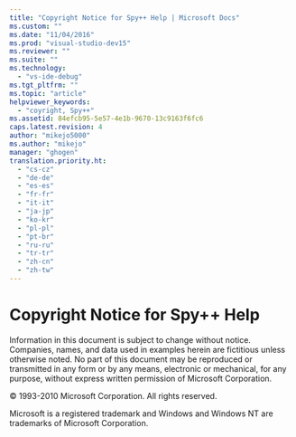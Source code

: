 ```yaml
---
title: "Copyright Notice for Spy++ Help | Microsoft Docs"
ms.custom: ""
ms.date: "11/04/2016"
ms.prod: "visual-studio-dev15"
ms.reviewer: ""
ms.suite: ""
ms.technology: 
  - "vs-ide-debug"
ms.tgt_pltfrm: ""
ms.topic: "article"
helpviewer_keywords: 
  - "coyright, Spy++"
ms.assetid: 84efcb95-5e57-4e1b-9670-13c9163f6fc6
caps.latest.revision: 4
author: "mikejo5000"
ms.author: "mikejo"
manager: "ghogen"
translation.priority.ht: 
  - "cs-cz"
  - "de-de"
  - "es-es"
  - "fr-fr"
  - "it-it"
  - "ja-jp"
  - "ko-kr"
  - "pl-pl"
  - "pt-br"
  - "ru-ru"
  - "tr-tr"
  - "zh-cn"
  - "zh-tw"
---
```

# Copyright Notice for Spy++ Help
Information in this document is subject to change without notice. Companies, names, and data used in examples herein are fictitious unless otherwise noted. No part of this document may be reproduced or transmitted in any form or by any means, electronic or mechanical, for any purpose, without express written permission of Microsoft Corporation.  
  
 © 1993-2010 Microsoft Corporation. All rights reserved.  
  
 Microsoft is a registered trademark and Windows and Windows NT are trademarks of Microsoft Corporation.